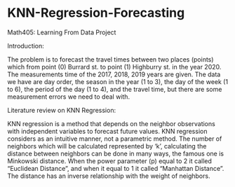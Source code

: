 # KNN-Regression-Forecasting
Math405: Learning From Data Project

Introduction:

The problem is to forecast the travel times between two places (points) which from point (0) Burrard st. to point (1) Highburry st. in the year 2020. The measurements time of the 2017, 2018, 2019 years are given.
The data we have are day order, the season in the year (1 to 3), the day of the week (1 to 6), the period of the day (1 to 4), and the travel time, but there are some measurement errors we need to deal with.


Literature review on KNN Regression:

KNN regression is a method that depends on the neighbor observations with independent variables to forecast future values. KNN regression considers as an intuitive manner, not a parametric method.
The number of neighbors which will be calculated represented by ‘k’, calculating the distance between neighbors can be done in many ways, the famous one is Minkowski distance. When the power parameter (p) equal to 2 it called “Euclidean Distance”, and when it equal to 1 it called “Manhattan Distance”. The distance has an inverse relationship with the weight of neighbors.
